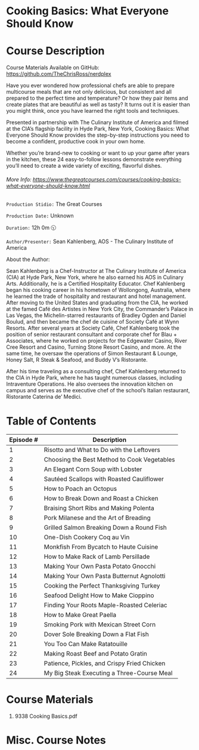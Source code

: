 # Cooking Basics: What Everyone Should Know

# Course Description

Course Materials Available on GitHub: https://github.com/TheChrisRoss/nerdplex

Have you ever wondered how professional chefs are able to prepare multicourse meals that are not only delicious, but consistent and all prepared to the perfect time and temperature? Or how they pair items and create plates that are beautiful as well as tasty? It turns out it is easier than you might think, once you have learned the right tools and techniques. 

Presented in partnership with The Culinary Institute of America and filmed at the CIA’s flagship facility in Hyde Park, New York, Cooking Basics: What Everyone Should Know provides the step-by-step instructions you need to become a confident, productive cook in your own home. 

Whether you’re brand-new to cooking or want to up your game after years in the kitchen, these 24 easy-to-follow lessons demonstrate everything you’ll need to create a wide variety of exciting, flavorful dishes.

###### More Info:  https://www.thegreatcourses.com/courses/cooking-basics-what-everyone-should-know.html

`Production Stidio:`  The Great Courses

`Production Date:`  Unknown

`Duration:`  12h 0m :clock1030:

`Author/Presenter:`  Sean Kahlenberg, AOS - The Culinary Institute of America

About the Author:

Sean Kahlenberg is a Chef-Instructor at The Culinary Institute of America (CIA) at Hyde Park, New York, where he also earned his AOS in Culinary Arts. Additionally, he is a Certified Hospitality Educator. Chef Kahlenberg began his cooking career in his hometown of Wollongong, Australia, where he learned the trade of hospitality and restaurant and hotel management. After moving to the United States and graduating from the CIA, he worked at the famed Café des Artistes in New York City, the Commander’s Palace in Las Vegas, the Michelin-starred restaurants of Bradley Ogden and Daniel Boulud, and then became the chef de cuisine of Society Café at Wynn Resorts. After several years at Society Café, Chef Kahlenberg took the position of senior restaurant consultant and corporate chef for Blau + Associates, where he worked on projects for the Edgewater Casino, River Cree Resort and Casino, Turning Stone Resort Casino, and more. At the same time, he oversaw the operations of Simon Restaurant & Lounge, Honey Salt, R Steak & Seafood, and Buddy V’s Ristorante.

After his time traveling as a consulting chef, Chef Kahlenberg returned to the CIA in Hyde Park, where he has taught numerous classes, including Intraventure Operations. He also oversees the innovation kitchen on campus and serves as the executive chef of the school’s Italian restaurant, Ristorante Caterina de’ Medici.

# Table of Contents

| Episode # | Description |
| -------- | ----------- |
| 1 |  Risotto and What to Do with the Leftovers | 
| 2 |  Choosing the Best Method to Cook Vegetables | 
| 3 |  An Elegant Corn Soup with Lobster | 
| 4 |  Sautéed Scallops with Roasted Cauliflower | 
| 5 |  How to Poach an Octopus | 
| 6 |  How to Break Down and Roast a Chicken | 
| 7 |  Braising Short Ribs and Making Polenta | mp4
| 8 |  Pork Milanese and the Art of Breading | 
| 9 |  Grilled Salmon Breaking Down a Round Fish | 
| 10 |  One-Dish Cookery Coq au Vin | mp4
| 11 |  Monkfish From Bycatch to Haute Cuisine | 
| 12 |  How to Make Rack of Lamb Persillade | mp4
| 13 |  Making Your Own Pasta Potato Gnocchi | 
| 14 |  Making Your Own Pasta Butternut Agnolotti | mp4
| 15 |  Cooking the Perfect Thanksgiving Turkey | mp4
| 16 |  Seafood Delight How to Make Cioppino | 
| 17 |  Finding Your Roots Maple-Roasted Celeriac | mp4
| 18 |  How to Make Great Paella | 
| 19 |  Smoking Pork with Mexican Street Corn | mp4
| 20 |  Dover Sole Breaking Down a Flat Fish | 
| 21 |  You Too Can Make Ratatouille | 
| 22 |  Making Roast Beef and Potato Gratin | mp4
| 23 |  Patience, Pickles, and Crispy Fried Chicken | mp4
| 24 |  My Big Steak Executing a Three-Course Meal | 


# Course Materials

1. 9338 Cooking Basics.pdf

# Misc. Course Notes
